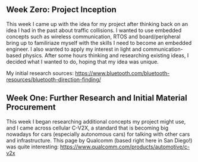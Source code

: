 ## Week Zero: Project Inception

This week I came up with the idea for my project after thinking back on an idea I had in the past about traffic collisions. I wanted to use embedded concepts such as wireless communication, RTOS and board/peripheral bring up to familiriaze myself with the skills I need to become an embedded engineer. I also wanted to apply my interest in light and communication-based physics. After some hours thinking and researching existing ideas, I decided what I wanted to do, hoping that my idea was unique.

My initial research sources:
https://www.bluetooth.com/bluetooth-resources/bluetooth-direction-finding/ 

## Week One: Further Research and Initial Material Procurement

This week I began researching additional concepts my project might use, and I came across cellular C-V2X, a standard that is becoming big nowadays for cars (especially autonomous cars) for talking with other cars and infrastructure. This page by Qualcomm (based right here in San Diego!) was quite interesting: https://www.qualcomm.com/products/automotive/c-v2x 